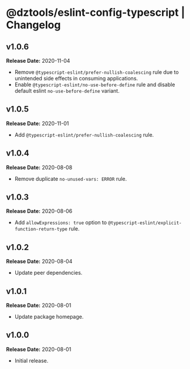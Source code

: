 # @dztools/eslint-config-typescript | Changelog

## v1.0.6

**Release Date:** 2020-11-04

* Remove `@typescript-eslint/prefer-nullish-coalescing` rule due to unintended side effects in consuming applications.
* Enable `@typescript-eslint/no-use-before-define` rule and disable default eslint `no-use-before-define` variant.

## v1.0.5

**Release Date:** 2020-11-01

* Add `@typescript-eslint/prefer-nullish-coalescing` rule.

## v1.0.4

**Release Date:** 2020-08-08

* Remove duplicate `no-unused-vars: ERROR` rule.

## v1.0.3

**Release Date:** 2020-08-06

* Add `allowExpressions: true` option to `@typescript-eslint/explicit-function-return-type` rule.

## v1.0.2

**Release Date:** 2020-08-04

* Update peer dependencies.

## v1.0.1

**Release Date:** 2020-08-01

* Update package homepage.

## v1.0.0

**Release Date:** 2020-08-01

* Initial release.
